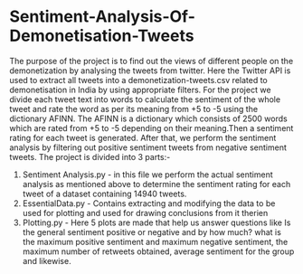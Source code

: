 # Sentiment-Analysis-Of-Demonetisation-Tweets
 The purpose of the project is to find out the views of different people on the demonetization by analysing the tweets from twitter. Here the Twitter API is used to extract all tweets into a demonetization-tweets.csv related to demonetisation in India by using appropriate filters.  For the project we divide each tweet text into words to calculate the sentiment of the whole tweet and rate the word as per its meaning from +5 to -5 using the dictionary AFINN. The AFINN is a dictionary which consists of 2500 words which are rated from +5 to -5 depending on their meaning.Then a sentiment rating for each tweet is generated. After that,  we perform the sentiment analysis by filtering out positive sentiment tweets from negative sentiment tweets.
The project is divided into 3 parts:-
1. Sentiment Analysis.py - in this file we perform the actual sentiment analysis as mentioned above to determine the sentiment rating for each tweet of a dataset containing 14940 tweets.
2. EssentialData.py - Contains extracting and modifying the data to be used for plotting and used for drawing conclusions from it therien
3. Plotting.py - Here 5 plots are made that help us answer questions like Is the general sentiment positive or negative and by how much? what is the maximum positive sentiment and maximum negative sentiment, the maximum number of retweets obtained, average sentiment for the group and likewise.
